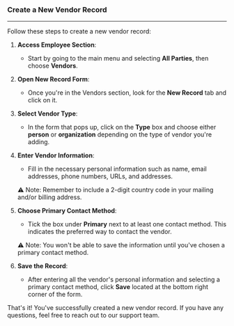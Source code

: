 ### Create a New Vendor Record
________________________________
Follow these steps to create a new vendor record:

1. **Access Employee Section**:
    
    - Start by going to the main menu and selecting **All Parties**, then choose **Vendors**.
2. **Open New Record Form**:
    
    - Once you're in the Vendors section, look for the **New Record** tab and click on it.
3. **Select Vendor Type**:
    
    - In the form that pops up, click on the **Type** box and choose either **person** or **organization** depending on the type of vendor you're adding.
4. **Enter Vendor Information**:
    
    - Fill in the necessary personal information such as name, email addresses, phone numbers, URLs, and addresses.
    
    ⚠️ Note: Remember to include a 2-digit country code in your mailing and/or billing address.
    
5. **Choose Primary Contact Method**:
    
    - Tick the box under **Primary** next to at least one contact method. This indicates the preferred way to contact the vendor.
    
    ⚠️ Note: You won't be able to save the information until you've chosen a primary contact method.
    
6. **Save the Record**:
    
    - After entering all the vendor's personal information and selecting a primary contact method, click **Save** located at the bottom right corner of the form.

That's it! You've successfully created a new vendor record. If you have any questions, feel free to reach out to our support team.